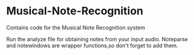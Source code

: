 # Musical-Note-Recognition
Contains code for the Musical Note Recognition system

Run the analyze file for obtaining notes from your input audio. Noteparse and notewindows are wrapper functions,so don't forget to add them. 
